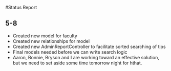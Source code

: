 #Status Report
## 5-8

- Created new model for faculty
- Created new relationships for model
- Created new AdminReportController to facilitate sorted searching of tips
- Final models needed before we can write search logic
- Aaron, Bonnie, Bryson and I are working toward an effective solution, but we need to set aside some time tomorrow night for hthat.
